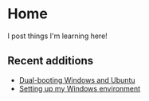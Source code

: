 # Home

I post things I'm learning here!

## Recent additions
- [Dual-booting Windows and Ubuntu](OS-config/dualboot-windows-ubuntu.md)
- [Setting up my Windows environment](OS-config/windows.md)
